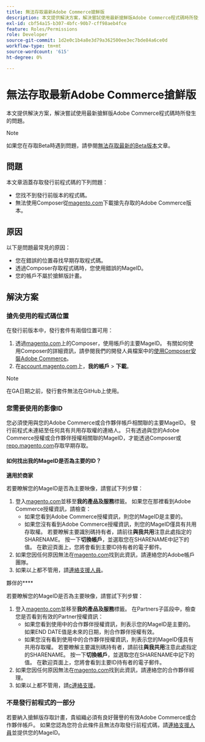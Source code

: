 ```yaml
---
title: 無法存取最新Adobe Commerce搶鮮版
description: 本文提供解決方案，解決嘗試使用最新搶鮮版Adobe Commerce程式碼時所發生的問題。
exl-id: cbf54a15-b307-4bfc-90b7-cff98aeb4fce
feature: Roles/Permissions
role: Developer
source-git-commit: 1d2e0c1b4a8e3d79a362500ee3ec7bde84a6ce0d
workflow-type: tm+mt
source-wordcount: '615'
ht-degree: 0%

---
```


# 無法存取最新Adobe Commerce搶鮮版

本文提供解決方案，解決嘗試使用最新搶鮮版Adobe Commerce程式碼時所發生的問題。

>[!NOTE]
>
>如果您在存取Beta時遇到問題，請參閱[無法存取最新的Beta版本](/help/how-to/general/cannot-access-the-latest-beta-version.md)文章。

## 問題

本文章涵蓋存取發行前程式碼的下列問題：

* 您找不到發行前版本的程式碼。
* 無法使用Composer從[magento.com](https://account.magento.com/customer/account/login)下載搶先存取的Adobe Commerce版本。

## 原因

以下是問題最常見的原因：

* 您在錯誤的位置尋找早期存取程式碼。
* 透過Composer存取程式碼時，您使用錯誤的MageID。
* 您的帳戶不屬於搶鮮版計畫。

## 解決方案

### 搶先使用的程式碼位置

在發行前版本中，發行套件有兩個位置可用：

1. 透過[magento.com](https://repo.magento.com/)上的Composer，使用帳戶的主要MageID。 有關如何使用Composer的詳細資訊，請參閱我們的開發人員檔案中的[使用Composer安裝Adobe Commerce](https://devdocs.magento.com/guides/v2.3/install-gde/composer.html)。
1. 在[account.magento.com](https://account.magento.com/customer/account/login)上，**我的帳戶** > **下載**。

>[!NOTE]
>
>在GA日期之前，發行套件無法在GitHub上使用。

### 您需要使用的影像ID

您必須使用與您的Adobe Commerce或合作夥伴帳戶相關聯的主要MageID。 發行前程式未連結至任何具有共用存取權的連絡人。 只有透過與您的Adobe Commerce授權或合作夥伴授權相關聯的MageID，才能透過Composer或[repo.magento.com](https://repo.magento.com/)存取早期存取。

#### 如何找出我的MageID是否為主要的ID？

**適用於商家**

若要瞭解您的MageID是否為主要映像，請嘗試下列步驟：

1. 登入[magento.com](https://account.magento.com/customer/account/login)並移至&#x200B;**我的產品及服務**&#x200B;標籤。 如果您在那裡看到Adobe Commerce授權資訊，請檢查：
   * 如果您看到Adobe Commerce授權資訊，則您的MageID是主要的。
   * 如果您沒有看到Adobe Commerce授權資訊，則您的MageID僅具有共用存取權。 若要瞭解主要識別碼持有者，請前往&#x200B;**與我共用**&#x200B;注意此處指定的SHARENAME。 按一下&#x200B;**切換帳戶**，並選取您在SHARENAME中記下的值。 在歡迎頁面上，您將會看到主要ID持有者的電子郵件。
1. 如果您因任何原因無法在[magento.com](https://account.magento.com/customer/account/login)找到此資訊，請連絡您的Adobe帳戶團隊。
1. 如果以上都不管用，請[連絡支援人員](/help/help-center-guide/help-center/magento-help-center-user-guide.md#submit-ticket)。

夥伴的&#x200B;****

若要瞭解您的MageID是否為主要映像，請嘗試下列步驟：

1. 登入[magento.com](https://account.magento.com/customer/account/login)並移至&#x200B;**我的產品及服務**&#x200B;標籤。 在Partners子區段中，檢查您是否看到有效的Partner授權資訊：
   * 如果您看到使用中的合作夥伴授權資訊，則表示您的MageID是主要的。 如果END DATE值是未來的日期，則合作夥伴授權有效。
   * 如果您沒有看到使用中的合作夥伴授權資訊，則表示您的MageID僅具有共用存取權。 若要瞭解主要識別碼持有者，請前往&#x200B;**與我共用**&#x200B;注意此處指定的SHARENAME。 按一下&#x200B;**切換帳戶**，並選取您在SHARENAME中記下的值。 在歡迎頁面上，您將會看到主要ID持有者的電子郵件。
1. 如果您因任何原因無法在[magento.com](https://account.magento.com/customer/account/login)找到此資訊，請連絡您的合作夥伴經理。
1. 如果以上都不管用，請[с連絡支援](/help/help-center-guide/help-center/magento-help-center-user-guide.md#submit-ticket)。

### 不是發行前程式的一部分

若要納入搶鮮版存取計畫，貴組織必須有良好聲譽的有效Adobe Commerce或合作夥伴帳戶。 如果您認為您符合此條件且無法存取發行前程式碼，請[連絡支援人員](/help/help-center-guide/help-center/magento-help-center-user-guide.md#submit-ticket)並提供您的MageID。

